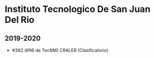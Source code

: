 # Instituto Tecnologico De San Juan Del Rio

## 2019-2020

- #382 (#98 de TecNM) CRALER (Clasificatorio)


